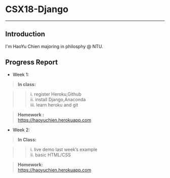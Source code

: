 # CSX18-Django
---
## Introduction
I'm HaoYu Chien majoring in philosphy @ NTU.
## Progress Report
* Week 1:

> **In class:**

>> i. register Heroku,Github  
>> ii. install Django,Anaconda  
>> iii. learn heroku and git

> **Homework :**  
https://haoyuchien.herokuapp.com

* Week 2:

> **In Class:**

>> i. live demo last week’s example  
>> ii. basic HTML/CSS

> **Homework:**  
https://haoyuchien.herokuapp.com
